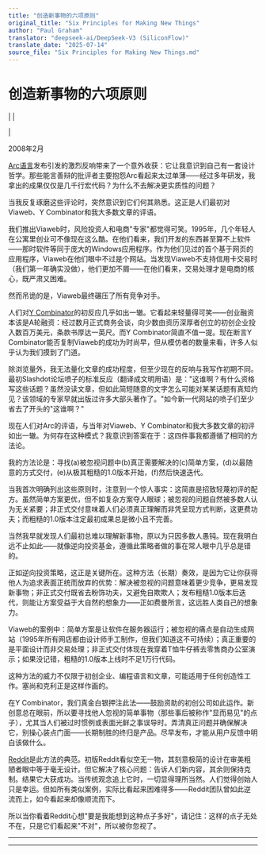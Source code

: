 ```yaml
---
title: "创造新事物的六项原则"
original_title: "Six Principles for Making New Things"
author: "Paul Graham"
translator: "deepseek-ai/DeepSeek-V3 (SiliconFlow)"
translate_date: "2025-07-14"
source_file: "Six Principles for Making New Things.md"
---
```


# 创造新事物的六项原则

| | [](index.html)  
  
| [](https://s.turbifycdn.com/aah/paulgraham/six-principles-for-making-new-things-11.gif)  
  
  
  
2008年2月  
  
[Arc语言](arc.html)发布引发的激烈反响带来了一个意外收获：它让我意识到自己有一套设计哲学。那些能言善辩的批评者主要抱怨Arc看起来太过单薄——经过多年研发，我拿出的成果仅仅是几千行宏代码？为什么不去解决更实质性的问题？  
  
当我反复琢磨这些评论时，突然意识到它们何其熟悉。这正是人们最初对Viaweb、Y Combinator和我大多数文章的评语。  
  
我们推出Viaweb时，风险投资人和电商"专家"都觉得可笑。1995年，几个年轻人在公寓里创业可不像现在这么酷。在他们看来，我们开发的东西甚至算不上软件——那时软件等同于庞大的Windows应用程序。作为他们见过的首个基于网页的应用程序，Viaweb在他们眼中不过是个网站。当发现Viaweb不支持信用卡交易时（我们第一年确实没做），他们更加不屑——在他们看来，交易处理才是电商的核心，既严肃又困难。  
  
然而吊诡的是，Viaweb最终碾压了所有竞争对手。  
  
人们对[Y Combinator](http://ycombinator.com)的初反应几乎如出一辙。它看起来轻量得可笑——创业融资本该是A轮融资：经过数月正式商务会谈，向少数由资历深厚者创立的初创企业投入数百万美元，条款书厚达一英尺。而Y Combinator简直不值一提。现在断言Y Combinator能否复制Viaweb的成功为时尚早，但从模仿者的数量来看，许多人似乎认为我们摸到了门道。  
  
除浏览量外，我无法量化文章的成功程度，但至少现在的反响与我写作初期不同。最初Slashdot论坛喷子的标准反应（翻译成文明用语）是："这谁啊？有什么资格写这些话题？虽然没读文章，但如此简短随意的文字怎么可能对某某话题有真知灼见？该领域的专家早就出版过许多大部头著作了。"如今新一代网站的喷子们至少省去了开头的"这谁啊？"  
  
现在人们对Arc的评语，与当年对Viaweb、Y Combinator和我大多数文章的初评如出一辙。为何存在这种模式？我意识到答案在于：这四件事我都遵循了相同的方法论。  
  
我的方法论是：寻找(a)被忽视问题中(b)真正需要解决的(c)简单方案，(d)以最随意的方式交付，(e)从极其粗糙的1.0版本开始，(f)然后快速迭代。  
  
当我首次明确列出这些原则时，注意到一个惊人事实：这简直是招致轻蔑初评的配方。虽然简单方案更优，但不如复杂方案夺人眼球；被忽视的问题自然被多数人认为无关紧要；非正式交付意味着人们必须真正理解而非凭呈现方式判断，这更费功夫；而粗糙的1.0版本注定最初成果总是微小且不完善。  
  
当然我早就发现人们最初总难以理解新事物，原以为只因多数人愚钝。现在我明白远不止如此——就像逆向投资基金，遵循此策略者做的事在常人眼中几乎总是错的。  
  
正如逆向投资策略，这正是关键所在。这种方法（长期）奏效，是因为它让你获得他人为追求表面正统而放弃的优势：解决被忽视的问题意味着更少竞争，更易发现新事物；非正式交付既省去粉饰功夫，又避免自欺欺人；发布粗糙1.0版本后迭代，则能让方案受益于大自然的想象力——正如费曼所言，这远胜人类自己的想象力。  
  
Viaweb的案例中：简单方案是让软件在服务器运行；被忽视的痛点是自动生成网站（1995年所有网店都由设计师手工制作，但我们知道这不可持续）；真正重要的是平面设计而非交易处理；非正式交付体现在我穿着T恤牛仔裤去零售商办公室演示；如果没记错，粗糙的1.0版本上线时不足1万行代码。  
  
这种方法的威力不仅限于初创企业、编程语言和文章，可能适用于任何创造性工作。塞尚和克利正是这样作画的。  
  
在Y Combinator，我们真金白银押注此法——鼓励资助的初创公司如此运作。新创意总在眼前，所以要寻找他人忽视的简单事物（那些事后被称作"显而易见"的点子），尤其当人们被过时惯例或表面光鲜之事误导时。弄清真正问题并确保解决它，别操心装点门面——长期制胜的终归是产品。尽早发布，才能从用户反馈中明白该做什么。  
  
[Reddit](http://reddit.com)是此方法的典范。初版Reddit看似空无一物，其刻意极简的设计在审美粗陋者眼中等于毫无设计。但它解决了核心问题：告诉人们新内容，其余则保持克制。结果它大获成功。当传统观念追上它时，一切显得理所当然。人们觉得创始人只是幸运。但如所有类似案例，实际比看起来困难得多——Reddit团队曾如此逆流而上，如今看起来却像顺流而下。  
  
所以当你看着Reddit心想"要是我能想到这种点子多好"，请记住：这样的点子无处不在，只是它们看起来"不对"，所以被你忽视了。

***  
  
---